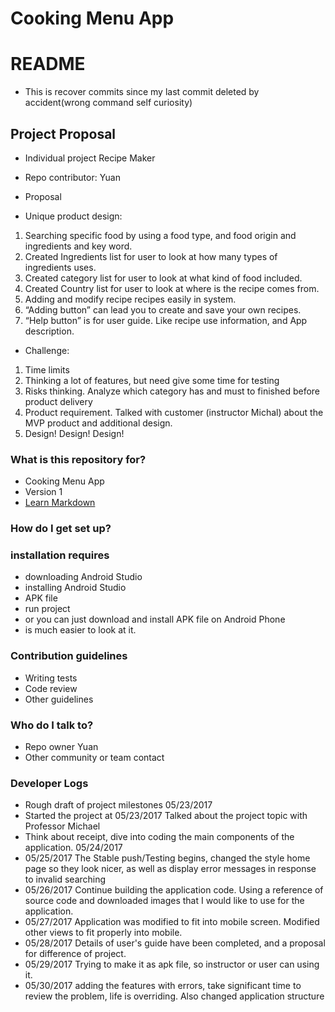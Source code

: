 # Cooking Menu App
# README #
* This is recover commits since my last commit deleted by accident(wrong command self curiosity)

## Project Proposal ##
* Individual project Recipe Maker
* Repo contributor: Yuan

* Proposal
* Unique product design:
 1.	Searching specific food by using a food type, and food origin and ingredients and key word.
2.	Created Ingredients list for user to look at how many types of ingredients uses.
3.	Created category list for user to look at what kind of food included.
4.	Created Country list for user to look at where is the recipe comes from.
5.	Adding and modify recipe recipes easily in system. 
6.	“Adding button” can lead you to create and save your own recipes.
7.	“Help button” is for user guide. Like recipe use information, and App description.

* Challenge:
1.	Time limits
2.	Thinking a lot of features, but need give some time for testing
3.	Risks thinking. Analyze which category has and must to finished before product delivery
4.	Product requirement. Talked with customer (instructor Michal) about the MVP product and additional design. 
5.	Design! Design! Design! 
 

### What is this repository for? ###

* Cooking Menu App
* Version 1
* [Learn Markdown](https://bitbucket.org/tutorials/markdowndemo)

### How do I get set up? ###
### installation requires ###

* downloading Android Studio
* installing Android Studio
* APK file
* run project
* or you can just download and install APK file on Android Phone
* is much easier to look at it.

### Contribution guidelines ###

* Writing tests
* Code review
* Other guidelines

### Who do I talk to? ###

* Repo owner Yuan
* Other community or team contact

### Developer Logs ###

* Rough draft of project milestones 05/23/2017
* Started the project at 05/23/2017 Talked about the project topic with Professor Michael 
* Think about receipt, dive into coding the main components of the application. 05/24/2017
* 05/25/2017 The Stable push/Testing begins, changed the style home page so they look nicer, as well as display error messages in response to invalid searching
* 05/26/2017 Continue building the application code.  Using a reference of source code and downloaded images that I would like to use for the application.
* 05/27/2017 Application was modified to fit into mobile screen.  Modified other views to fit properly into mobile.
* 05/28/2017 Details of user's guide have been completed, and a proposal for difference of project.
* 05/29/2017 Trying to make it as apk file, so instructor or user can using it.
* 05/30/2017 adding the features with errors, take significant time to review the problem, life is overriding. Also changed application structure
